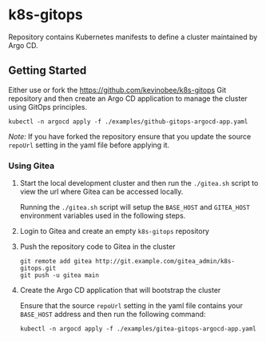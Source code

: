 # k8s-gitops

Repository contains Kubernetes manifests to define a cluster maintained by Argo CD.

## Getting Started

Either use or fork the <https://github.com/kevinobee/k8s-gitops> Git repository and then create an Argo CD application to manage the cluster using GitOps principles.

```Shell
kubectl -n argocd apply -f ./examples/github-gitops-argocd-app.yaml
```

*Note:* If you have forked the repository ensure that you update the source `repoUrl` setting in the yaml file before applying it.

### Using Gitea

1. Start the local development cluster and then run the `./gitea.sh` script to view the url where Gitea can be accessed locally.

    Running the `./gitea.sh` script will setup the `BASE_HOST` and `GITEA_HOST` environment variables used in the following steps.

1. Login to Gitea and create an empty `k8s-gitops` repository

1. Push the repository code to Gitea in the cluster

    ```Shell
    git remote add gitea http://git.example.com/gitea_admin/k8s-gitops.git
    git push -u gitea main
    ```

1. Create the Argo CD application that will bootstrap the cluster

    Ensure that the source `repoUrl` setting in the yaml file contains your `BASE_HOST` address and then run the following command:

    ```Shell
    kubectl -n argocd apply -f ./examples/gitea-gitops-argocd-app.yaml
    ```
